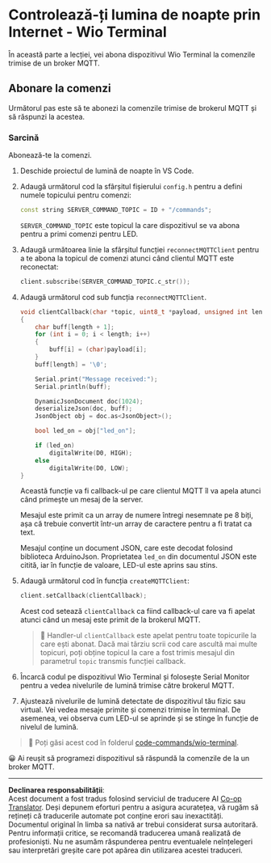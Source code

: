 <!--
CO_OP_TRANSLATOR_METADATA:
{
  "original_hash": "6754c915dae64ba70fcd5e52c37f3adf",
  "translation_date": "2025-08-28T10:10:34+00:00",
  "source_file": "1-getting-started/lessons/4-connect-internet/wio-terminal-commands.md",
  "language_code": "ro"
}
-->
# Controlează-ți lumina de noapte prin Internet - Wio Terminal

În această parte a lecției, vei abona dispozitivul Wio Terminal la comenzile trimise de un broker MQTT.

## Abonare la comenzi

Următorul pas este să te abonezi la comenzile trimise de brokerul MQTT și să răspunzi la acestea.

### Sarcină

Abonează-te la comenzi.

1. Deschide proiectul de lumină de noapte în VS Code.

1. Adaugă următorul cod la sfârșitul fișierului `config.h` pentru a defini numele topicului pentru comenzi:

    ```cpp
    const string SERVER_COMMAND_TOPIC = ID + "/commands";
    ```

    `SERVER_COMMAND_TOPIC` este topicul la care dispozitivul se va abona pentru a primi comenzi pentru LED.

1. Adaugă următoarea linie la sfârșitul funcției `reconnectMQTTClient` pentru a te abona la topicul de comenzi atunci când clientul MQTT este reconectat:

    ```cpp
    client.subscribe(SERVER_COMMAND_TOPIC.c_str());
    ```

1. Adaugă următorul cod sub funcția `reconnectMQTTClient`.

    ```cpp
    void clientCallback(char *topic, uint8_t *payload, unsigned int length)
    {
        char buff[length + 1];
        for (int i = 0; i < length; i++)
        {
            buff[i] = (char)payload[i];
        }
        buff[length] = '\0';
    
        Serial.print("Message received:");
        Serial.println(buff);
    
        DynamicJsonDocument doc(1024);
        deserializeJson(doc, buff);
        JsonObject obj = doc.as<JsonObject>();
    
        bool led_on = obj["led_on"];
    
        if (led_on)
            digitalWrite(D0, HIGH);
        else
            digitalWrite(D0, LOW);
    }
    ```

    Această funcție va fi callback-ul pe care clientul MQTT îl va apela atunci când primește un mesaj de la server.

    Mesajul este primit ca un array de numere întregi nesemnate pe 8 biți, așa că trebuie convertit într-un array de caractere pentru a fi tratat ca text.

    Mesajul conține un document JSON, care este decodat folosind biblioteca ArduinoJson. Proprietatea `led_on` din documentul JSON este citită, iar în funcție de valoare, LED-ul este aprins sau stins.

1. Adaugă următorul cod în funcția `createMQTTClient`:

    ```cpp
    client.setCallback(clientCallback);
    ```

    Acest cod setează `clientCallback` ca fiind callback-ul care va fi apelat atunci când un mesaj este primit de la brokerul MQTT.

    > 💁 Handler-ul `clientCallback` este apelat pentru toate topicurile la care ești abonat. Dacă mai târziu scrii cod care ascultă mai multe topicuri, poți obține topicul la care a fost trimis mesajul din parametrul `topic` transmis funcției callback.

1. Încarcă codul pe dispozitivul Wio Terminal și folosește Serial Monitor pentru a vedea nivelurile de lumină trimise către brokerul MQTT.

1. Ajustează nivelurile de lumină detectate de dispozitivul tău fizic sau virtual. Vei vedea mesaje primite și comenzi trimise în terminal. De asemenea, vei observa cum LED-ul se aprinde și se stinge în funcție de nivelul de lumină.

> 💁 Poți găsi acest cod în folderul [code-commands/wio-terminal](../../../../../1-getting-started/lessons/4-connect-internet/code-commands/wio-terminal).

😀 Ai reușit să programezi dispozitivul să răspundă la comenzile de la un broker MQTT.

---

**Declinarea responsabilității**:  
Acest document a fost tradus folosind serviciul de traducere AI [Co-op Translator](https://github.com/Azure/co-op-translator). Deși depunem eforturi pentru a asigura acuratețea, vă rugăm să rețineți că traducerile automate pot conține erori sau inexactități. Documentul original în limba sa nativă ar trebui considerat sursa autoritară. Pentru informații critice, se recomandă traducerea umană realizată de profesioniști. Nu ne asumăm răspunderea pentru eventualele neînțelegeri sau interpretări greșite care pot apărea din utilizarea acestei traduceri.